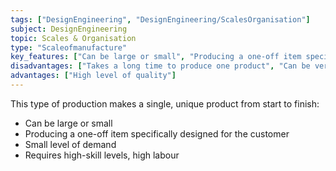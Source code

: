```yaml
---
tags: ["DesignEngineering", "DesignEngineering/ScalesOrganisation"]
subject: DesignEngineering
topic: Scales & Organisation
type: "Scaleofmanufacture"
key_features: ["Can be large or small", "Producing a one-off item specifically designed for the customer", "Small demand"]
disadvantages: ["Takes a long time to produce one product", "Can be very expensive"]
advantages: ["High level of quality"]
---
```


This type of production makes a single, unique product from start to finish:
 - Can be large or small
 - Producing a one-off item specifically designed for the customer
 - Small level of demand
 - Requires high-skill levels, high labour